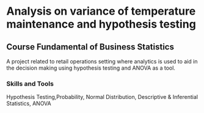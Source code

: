 # Analysis on variance of temperature maintenance and hypothesis testing

## Course Fundamental of Business Statistics

A project related to retail operations setting where analytics is used to aid in the decision making using hypothesis testing and ANOVA as a tool.

### Skills and Tools

Hypothesis Testing,Probability, Normal Distribution, Descriptive & Inferential Statistics, ANOVA
